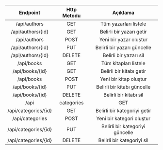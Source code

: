 | Endpoint              | Http Metodu   | Açıklama                          |
| :---:                 |     :---:     |        :---:                      |
|/api/authors           |	GET         |	Tüm yazarları listele           |
|/api/authors/{id}      |	GET         |	Belirli bir yazarı getir        |
|/api/authors           |	POST        |	Yeni bir yazar oluştur          |
|/api/authors/{id}      |	PUT         |	Belirli bir yazarı güncelle     |
|/api/authors/{id}      |	DELETE      |	Belirli bir yazarı sil          |
|/api/books             |	GET         |	Tüm kitapları listele           |
|/api/books/{id}        |	GET         |	Belirli bir kitabı getir        |
|/api/books	            |	POST        |   Yeni bir kitap oluştur          |
|/api/books/{id}        |	PUT         |	Belirli bir kitabı güncelle     |
|/api/books/{id}        |	DELETE      |	Belirli bir kitabı sil          |
|/api|categories        |	GET         |	Tüm kategorileri listele        |
|/api/categories/{id}   |	GET         |	Belirli bir kategoriyi getir    |
|/api/categories        |	POST        |	Yeni bir kategori oluştur       |
|/api/categories/{id}   |	PUT         |	Belirli bir kategoriyi güncelle |
|/api/categories/{id}   |	DELETE      |	Belirli bir kategoriyi sil      |
